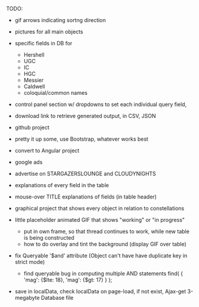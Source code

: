 
TODO:
  - gif arrows indicating sortng direction
  - pictures for all main objects
  - specific fields in DB for 
    - Hershell
    - UGC
    - IC
    - HGC
    - Messier
    - Caldwell
    - coloquial/common names

  - control panel section w/ dropdowns to set each individual query field, 
  - download link to retrieve generated output, in CSV, JSON
  - github project
  - pretty it up some, use Bootstrap, whatever works best
  - convert to Angular project
  - google ads
  - advertise on STARGAZERSLOUNGE and CLOUDYNIGHTS


  - explanations of every field in the table
  - mouse-over TITLE explanations of fields (in table header)

  - graphical <canvas> project that shows every object in relation to constellations
  - little placeholder animated GIF that shows "working" or "in progress"
    * put in own frame, so that thread continues to work, while new table
      is being constructed
    * how to do overlay and tint the background (display GIF over table)

  - fix Queryable '$and' attribute 
    (Object can't have have duplicate key in strict mode)
    * find queryable bug in computing multiple AND statements
      find( { 'mag': {$lte: 18}, 'mag': {$gt: 17} } );

  - save in localData, check localData on page-load, if not exist, Ajax-get 3-megabyte Database file
